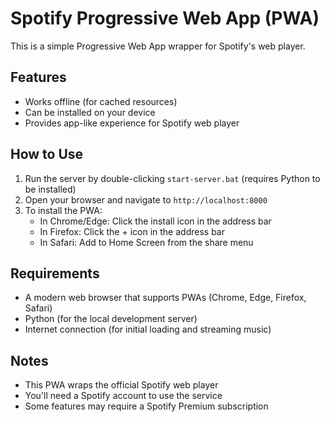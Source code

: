 # Spotify Progressive Web App (PWA)

This is a simple Progressive Web App wrapper for Spotify's web player.

## Features

- Works offline (for cached resources)
- Can be installed on your device
- Provides app-like experience for Spotify web player

## How to Use

1. Run the server by double-clicking `start-server.bat` (requires Python to be installed)
2. Open your browser and navigate to `http://localhost:8000`
3. To install the PWA:
   - In Chrome/Edge: Click the install icon in the address bar
   - In Firefox: Click the + icon in the address bar
   - In Safari: Add to Home Screen from the share menu

## Requirements

- A modern web browser that supports PWAs (Chrome, Edge, Firefox, Safari)
- Python (for the local development server)
- Internet connection (for initial loading and streaming music)

## Notes

- This PWA wraps the official Spotify web player
- You'll need a Spotify account to use the service
- Some features may require a Spotify Premium subscription